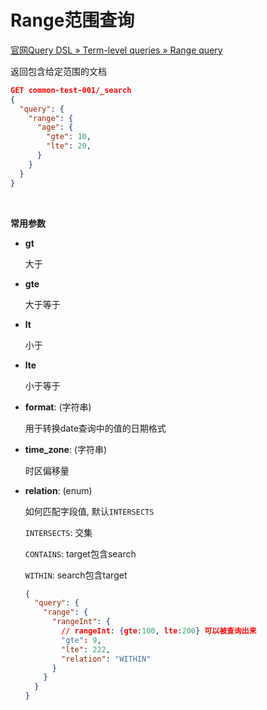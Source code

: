 # Range范围查询

[官网Query DSL » Term-level queries » Range query](https://www.elastic.co/guide/en/elasticsearch/reference/8.2/query-dsl-range-query.html)

返回包含给定范围的文档

```json
GET common-test-001/_search
{
  "query": {
    "range": {
      "age": {
        "gte": 10,
        "lte": 20,
      }
    }
  }
}
```

​		

**常用参数**

* **gt**

  大于

* **gte**

  大于等于

* **lt**

  小于

* **lte**

  小于等于

* **format**: (字符串)

  用于转换date查询中的值的日期格式

* **time_zone**: (字符串)

  时区偏移量

* **relation**: (enum)

  如何匹配字段值, 默认`INTERSECTS`

  `INTERSECTS`: 交集

  `CONTAINS`: target包含search

  `WITHIN`: search包含target

  ```json
  {
    "query": {
      "range": {
        "rangeInt": {
          // rangeInt: {gte:100, lte:200} 可以被查询出来
          "gte": 9,
          "lte": 222,
          "relation": "WITHIN"
        }
      }
    }
  }
  ```

  

  

  


